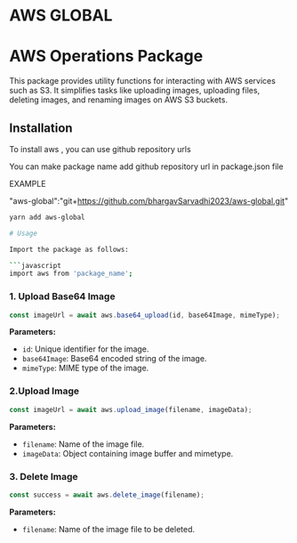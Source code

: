 # AWS GLOBAL

# AWS Operations Package

This package provides utility functions for interacting with AWS services such as S3. It simplifies tasks like uploading images, uploading files, deleting images, and renaming images on AWS S3 buckets.

## Installation

To install aws , you can use github repository urls

You can make package name add github repository url in package.json file

EXAMPLE

"aws-global":"git+https://github.com/bhargavSarvadhi2023/aws-global.git"

```bash
yarn add aws-global
```

````bash
# Usage

Import the package as follows:

```javascript
import aws from 'package_name';
````

### 1. Upload Base64 Image

```javascript
const imageUrl = await aws.base64_upload(id, base64Image, mimeType);
```

**Parameters:**

-   `id`: Unique identifier for the image.
-   `base64Image`: Base64 encoded string of the image.
-   `mimeType`: MIME type of the image.

### 2.Upload Image

```javascript
const imageUrl = await aws.upload_image(filename, imageData);
```

**Parameters:**

-   `filename`: Name of the image file.
-   `imageData`: Object containing image buffer and mimetype.

### 3. Delete Image

```javascript
const success = await aws.delete_image(filename);
```

**Parameters:**

-   `filename`: Name of the image file to be deleted.
